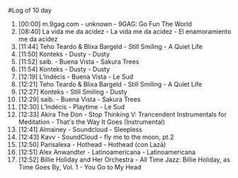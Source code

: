 #Log of 10 day

1. [00:00] m.9gag.com - unknown - 9GAG: Go Fun The World
1. [08:40] La vida me da acidez - La vida me da acidez - El enamoramiento me da acidez
1. [11:44] Teho Teardo & Blixa Bargeld - Still Smiling - A Quiet Life
1. [11:50] Konteks - Dusty - Dusty
1. [11:52] saib. - Buena Vista - Sakura Trees
1. [11:54] Konteks - Dusty - Dusty
1. [12:19] L’Indécis - Buena Vista - Le Sud
1. [12:21] Teho Teardo & Blixa Bargeld - Still Smiling - A Quiet Life
1. [12:27] Konteks - Still Smiling - Dusty
1. [12:29] saib. - Buena Vista - Sakura Trees
1. [12:30] L’Indécis - Playtime - Le Sud
1. [12:33] Akira The Don - Stop Thinking V: Trancendent Instrumentals for Meditation - That's the Way It Goes (Instrumental)
1. [12:41] Almainey - Soundcloud - Sleepless
1. [12:43] Kavv - SoundCloud - fly me to the moon, pt.2
1. [12:50] Parisalexa - Hothead - Hothead (con Lazā)
1. [12:51] Alex Anwandter - Latinoamericana - Latinoamericana
1. [12:52] Billie Holiday and Her Orchestra - All Time Jazz: Billie Holiday, as Time Goes By, Vol. 1 - You Go to My Head
